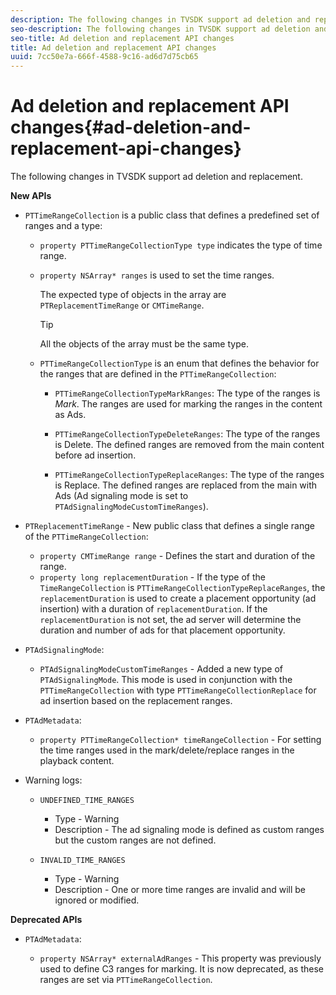 ```yaml
---
description: The following changes in TVSDK support ad deletion and replacement.
seo-description: The following changes in TVSDK support ad deletion and replacement.
seo-title: Ad deletion and replacement API changes
title: Ad deletion and replacement API changes
uuid: 7cc50e7a-666f-4588-9c16-ad6d7d75cb65
---
```


# Ad deletion and replacement API changes{#ad-deletion-and-replacement-api-changes}

The following changes in TVSDK support ad deletion and replacement.

**New APIs**

* `PTTimeRangeCollection` is a public class that defines a predefined set of ranges and a type:

    * `property PTTimeRangeCollectionType type` indicates the type of time range. 
    * `property NSArray* ranges` is used to set the time ranges.

      The expected type of objects in the array are `PTReplacementTimeRange` or `CMTimeRange`.

      >[!TIP]
      >
      >All the objects of the array must be the same type.

    * `PTTimeRangeCollectionType` is an enum that defines the behavior for the ranges that are defined in the `PTTimeRangeCollection`:

        * `PTTimeRangeCollectionTypeMarkRanges`: The type of the ranges is *Mark*. The ranges are used for marking the ranges in the content as Ads. 
        
        * `PTTimeRangeCollectionTypeDeleteRanges`: The type of the ranges is Delete. The defined ranges are removed from the main content before ad insertion. 
        * `PTTimeRangeCollectionTypeReplaceRanges`: The type of the ranges is Replace. The defined ranges are replaced from the main with Ads (Ad signaling mode is set to `PTAdSignalingModeCustomTimeRanges`).

* `PTReplacementTimeRange` - New public class that defines a single range of the `PTTimeRangeCollection`:

    * `property CMTimeRange range` - Defines the start and duration of the range. 
    * `property long replacementDuration` - If the type of the `TimeRangeCollection` is `PTTimeRangeCollectionTypeReplaceRanges`, the `replacementDuration` is used to create a placement opportunity (ad insertion) with a duration of `replacementDuration`. If the `replacementDuration` is not set, the ad server will determine the duration and number of ads for that placement opportunity.

* `PTAdSignalingMode`:

    * `PTAdSignalingModeCustomTimeRanges` - Added a new type of `PTAdSignalingMode`. This mode is used in conjunction with the `PTTimeRangeCollection` with type `PTTimeRangeCollectionReplace` for ad insertion based on the replacement ranges.

* `PTAdMetadata`:

    * `property PTTimeRangeCollection* timeRangeCollection` - For setting the time ranges used in the mark/delete/replace ranges in the playback content.

* Warning logs:

    * `UNDEFINED_TIME_RANGES`

        * Type - Warning 
        * Description - The ad signaling mode is defined as custom ranges but the custom ranges are not defined.

    * `INVALID_TIME_RANGES`

        * Type - Warning 
        * Description - One or more time ranges are invalid and will be ignored or modified.

**Deprecated APIs**

* `PTAdMetadata`:

    * `property NSArray* externalAdRanges` - This property was previously used to define C3 ranges for marking. It is now deprecated, as these ranges are set via `PTTimeRangeCollection`.

